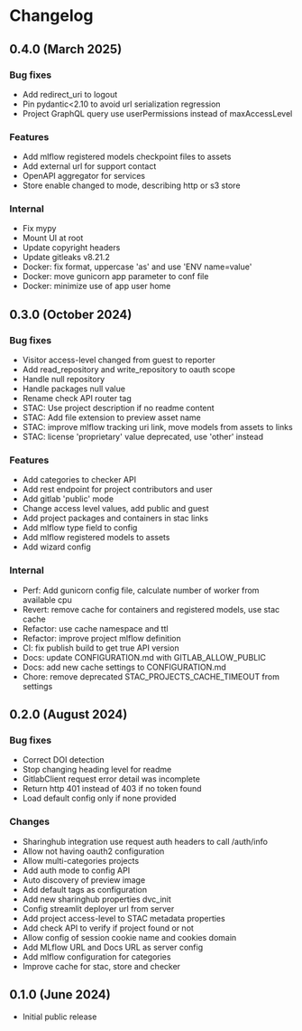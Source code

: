 # Changelog

## 0.4.0 (March 2025)

### Bug fixes

- Add redirect_uri to logout
- Pin pydantic<2.10 to avoid url serialization regression
- Project GraphQL query use userPermissions instead of maxAccessLevel

### Features

- Add mlflow registered models checkpoint files to assets
- Add external url for support contact
- OpenAPI aggregator for services
- Store enable changed to mode, describing http or s3 store

### Internal

- Fix mypy
- Mount UI at root
- Update copyright headers
- Update gitleaks v8.21.2
- Docker: fix format, uppercase 'as' and use 'ENV name=value'
- Docker: move gunicorn app parameter to conf file
- Docker: minimize use of app user home

## 0.3.0 (October 2024)

### Bug fixes

- Visitor access-level changed from guest to reporter
- Add read_repository and write_repository to oauth scope
- Handle null repository
- Handle packages null value
- Rename check API router tag
- STAC: Use project description if no readme content
- STAC: Add file extension to preview asset name
- STAC: improve mlflow tracking uri link, move models from assets to links
- STAC: license 'proprietary' value deprecated, use 'other' instead

### Features

- Add categories to checker API
- Add rest endpoint for project contributors and user
- Add gitlab 'public' mode
- Change access level values, add public and guest
- Add project packages and containers in stac links
- Add mlflow type field to config
- Add mlflow registered models to assets
- Add wizard config

### Internal

- Perf: Add gunicorn config file, calculate number of worker from available cpu
- Revert: remove cache for containers and registered models, use stac cache
- Refactor: use cache namespace and ttl
- Refactor: improve project mlflow definition
- CI: fix publish build to get true API version
- Docs: update CONFIGURATION.md with GITLAB_ALLOW_PUBLIC
- Docs: add new cache settings to CONFIGURATION.md
- Chore: remove deprecated STAC_PROJECTS_CACHE_TIMEOUT from settings

## 0.2.0 (August 2024)

### Bug fixes

- Correct DOI detection
- Stop changing heading level for readme
- GitlabClient request error detail was incomplete
- Return http 401 instead of 403 if no token found
- Load default config only if none provided

### Changes

- Sharinghub integration use request auth headers to call /auth/info
- Allow not having oauth2 configuration
- Allow multi-categories projects
- Add auth mode to config API
- Auto discovery of preview image
- Add default tags as configuration
- Add new sharinghub properties dvc_init
- Config streamlit deployer url from server
- Add project access-level to STAC metadata properties
- Add check API to verify if project found or not
- Allow config of session cookie name and cookies domain
- Add MLflow URL and Docs URL as server config
- Add mlflow configuration for categories
- Improve cache for stac, store and checker

## 0.1.0 (June 2024)

- Initial public release

